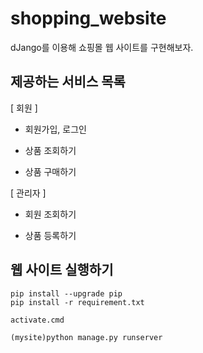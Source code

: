 # shopping_website

dJango를 이용해 쇼핑몰 웹 사이트를 구현해보자.

## 제공하는 서비스 목록

[ 회원 ]

- 회원가입, 로그인

- 상품 조회하기

- 상품 구매하기

[ 관리자 ]

- 회원 조회하기

- 상품 등록하기

## 웹 사이트 실행하기

```
pip install --upgrade pip
pip install -r requirement.txt

activate.cmd

(mysite)python manage.py runserver
```
